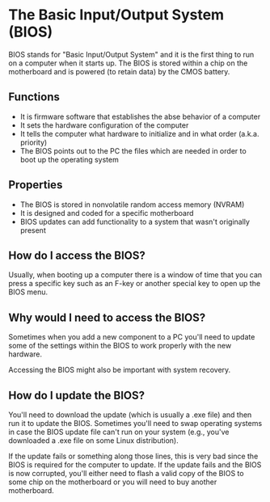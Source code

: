 # The Basic Input/Output System (BIOS)

BIOS stands for "Basic Input/Output System" and it is the first thing to run on a computer when it starts up. The BIOS is stored within a chip on the motherboard and is powered (to retain data) by the CMOS battery.

## Functions

- It is firmware software that establishes the abse behavior of a computer
- It sets the hardware configuration of the computer
- It tells the computer what hardware to initialize and in what order (a.k.a. priority)
- The BIOS points out to the PC the files which are needed in order to boot up the operating system

## Properties

- The BIOS is stored in nonvolatile random access memory (NVRAM)
- It is designed and coded for a specific motherboard
- BIOS updates can add functionality to a system that wasn't originally present

## How do I access the BIOS?

Usually, when booting up a computer there is a window of time that you can press a specific key such as an F-key or another special key to open up the BIOS menu.

## Why would I need to access the BIOS?

Sometimes when you add a new component to a PC you'll need to update some of the settings within the BIOS to work properly with the new hardware.

Accessing the BIOS might also be important with system recovery.

## How do I update the BIOS?

You'll need to download the update (which is usually a .exe file) and then run it to update the BIOS. Sometimes you'll need to swap operating systems in case the BIOS update file can't run on your system (e.g., you've downloaded a .exe file on some Linux distribution).

If the update fails or something along those lines, this is very bad since the BIOS is required for the computer to update. If the update fails and the BIOS is now corrupted, you'll either need to flash a valid copy of the BIOS to some chip on the motherboard or you will need to buy another motherboard.